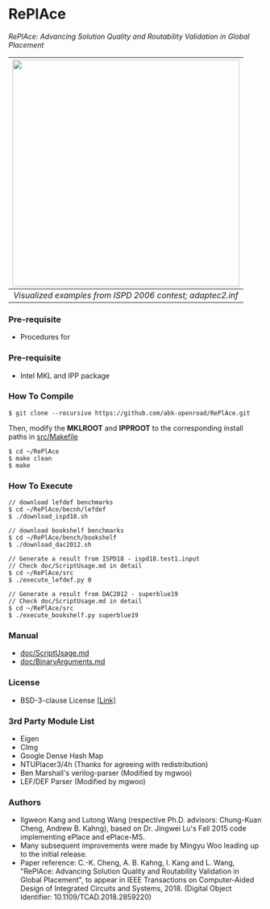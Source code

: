 # RePlAce
*RePlAce: Advancing Solution Quality and Routability Validation in Global Placement* 

| <img src="/doc/image/adaptec2.inf.gif" width=450px> | 
|:--:| 
| *Visualized examples from ISPD 2006 contest; adaptec2.inf* |


### Pre-requisite
* Procedures for

### Pre-requisite
* Intel MKL and IPP package

### How To Compile
    $ git clone --recursive https://github.com/abk-openroad/RePlAce.git
    
Then, modify the __MKLROOT__ and __IPPROOT__ to the corresponding install paths in [src/Makefile](src/Makefile)

    $ cd ~/RePlAce
    $ make clean
    $ make 
    
### How To Execute
    // download lefdef benchmarks
    $ cd ~/RePlAce/becnh/lefdef
    $ ./download_ispd18.sh
    
    // download bookshelf benchmarks
    $ cd ~/RePlAce/bench/bookshelf
    $ ./download_dac2012.sh
    
    // Generate a result from ISPD18 - ispd18.test1.input
    // Check doc/ScriptUsage.md in detail
    $ cd ~/RePlAce/src
    $ ./execute_lefdef.py 0 
    
    // Generate a result from DAC2012 - superblue19
    // Check doc/ScriptUsage.md in detail
    $ cd ~/RePlAce/src
    $ ./execute_bookshelf.py superblue19

### Manual
* [doc/ScriptUsage.md](doc/ScriptUsage.md)
* [doc/BinaryArguments.md](doc/BinaryArguments.md)
    
### License
* BSD-3-clause License [[Link]](LICENSE)

### 3rd Party Module List
* Eigen
* CImg
* Google Dense Hash Map
* NTUPlacer3/4h (Thanks for agreeing with redistribution)
* Ben Marshall's verilog-parser (Modified by mgwoo)
* LEF/DEF Parser (Modified by mgwoo)


### Authors
- Ilgweon Kang and Lutong Wang (respective Ph.D. advisors: Chung-Kuan Cheng, Andrew B. Kahng), based on Dr. Jingwei Lu's Fall 2015 code implementing ePlace and ePlace-MS.
- Many subsequent improvements were made by Mingyu Woo leading up to the initial release.
- Paper reference: C.-K. Cheng, A. B. Kahng, I. Kang and L. Wang, "RePlAce: Advancing Solution Quality and Routability Validation in Global Placement", to appear in IEEE Transactions on Computer-Aided Design of Integrated Circuits and Systems, 2018.  (Digital Object Identifier: 10.1109/TCAD.2018.2859220)

